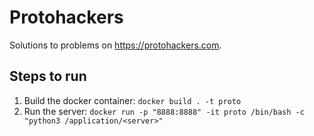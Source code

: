 # Protohackers
Solutions to problems on https://protohackers.com.

## Steps to run
1. Build the docker container: `docker build . -t proto`
1. Run the server: `docker run -p "8888:8888" -it proto /bin/bash -c "python3 /application/<server>"`

